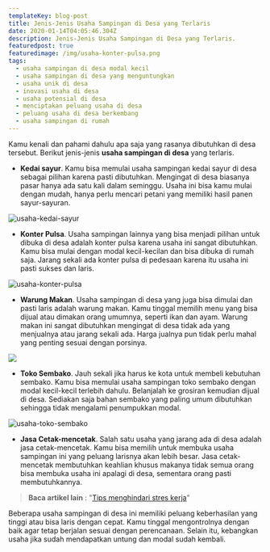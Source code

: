 ```yaml
---
templateKey: blog-post
title: Jenis-Jenis Usaha Sampingan di Desa yang Terlaris
date: 2020-01-14T04:05:46.304Z
description: Jenis-Jenis Usaha Sampingan di Desa yang Terlaris.
featuredpost: true
featuredimage: /img/usaha-konter-pulsa.png
tags:
  - usaha sampingan di desa modal kecil
  - usaha sampingan di desa yang menguntungkan
  - usaha unik di desa
  - inovasi usaha di desa
  - usaha potensial di desa
  - menciptakan peluang usaha di desa
  - peluang usaha di desa berkembang
  - usaha sampingan di rumah
---
```

Kamu kenali dan pahami dahulu apa saja yang rasanya dibutuhkan di desa tersebut. Berikut jenis-jenis **usaha sampingan di desa** yang terlaris. 

* **Kedai sayur**. Kamu bisa memulai usaha sampingan kedai sayur di desa sebagai pilihan karena pasti dibutuhkan. Mengingat di desa biasanya pasar hanya ada satu kali dalam seminggu. Usaha ini bisa kamu mulai dengan mudah, hanya perlu mencari petani yang memiliki hasil panen sayur-sayuran. 

![usaha-kedai-sayur](/img/usaha-kedai-sayur.jpg "Usaha kedai sayur")

* **Konter Pulsa**. Usaha sampingan lainnya yang bisa menjadi pilihan untuk dibuka di desa adalah konter pulsa karena usaha ini sangat dibutuhkan. Kamu bisa mulai dengan modal kecil-kecilan dan bisa dibuka di rumah saja. Jarang sekali ada konter pulsa di pedesaan karena itu usaha ini pasti sukses dan laris. 

![usaha-konter-pulsa](/img/usaha-konter-pulsa.png "Usaha konter pulsa")

* **Warung Makan**. Usaha sampingan di desa yang juga bisa dimulai dan pasti laris adalah warung makan. Kamu tinggal memilih menu yang bisa dijual atau dimakan orang umumnya, seperti ikan dan ayam. Warung makan ini sangat dibutuhkan mengingat di desa tidak ada yang menjualnya atau jarang sekali ada. Harga jualnya pun tidak perlu mahal yang penting sesuai dengan porsinya. 

![](/img/usaha-warung-makan.jpg)

* **Toko Sembako**. Jauh sekali jika harus ke kota untuk membeli kebutuhan sembako. Kamu bisa memulai usaha sampingan toko sembako dengan modal kecil-kecil terlebih dahulu. Belanjalah ke grosiran kemudian dijual di desa. Sediakan saja bahan sembako yang paling umum dibutuhkan sehingga tidak mengalami penumpukkan modal. 

![usaha-toko-sembako](/img/usaha-toko-sembako.jpg "Usaha toko sembako")

* **Jasa Cetak-mencetak**. Salah satu usaha yang jarang ada di desa adalah jasa cetak-mencetak. Kamu bisa memilih untuk membuka usaha sampingan ini yang peluang larisnya akan lebih besar. Jasa cetak-mencetak membutuhkan keahlian khusus makanya tidak semua orang bisa membuka usaha ini apalagi di desa, sementara orang pasti membutuhkannya.

> **Baca artikel lain** : "[Tips menghindari stres kerja](https://p-tactics.com/blog/2020-02-15-tips-untuk-menghindari-stres-kerja-yang-berlebihan/)"

Beberapa usaha sampingan di desa ini memiliki peluang keberhasilan yang tinggi atau bisa laris dengan cepat. Kamu tinggal mengontrolnya dengan baik agar tetap berjalan sesuai dengan perencanaan. Selain itu, kebangkan usaha jika sudah mendapatkan untung dan modal sudah kembali.
